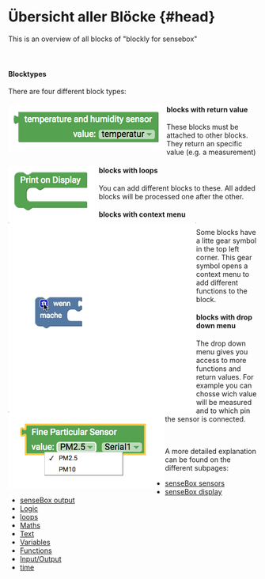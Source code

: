 # Übersicht aller Blöcke {#head}

<div class="description">This is an overview of all blocks of "blockly for sensebox"</div>

<div class="line">
    <br>
    <br>
</div>

#### Blocktypes

There are four different block types:

<div class="container">
    <div class="row">
        <div class="col-md">
            <img src="../pictures/blocks/sensors/sensors-0.png" alt="block" align="left"></div>
        <div class="col-md">
        <h4>blocks with return value</h4>
        These blocks must be attached to other blocks. They return an specific value (e.g. a measurement)
         </div>
    </div>
</div>

<div class="container">
    <div class="row">
        <div class="col-md">
            <img src="../pictures/blocks/display/display-1.png" alt="block" align="left"></div>
        <div class="col-md">
        <h4>blocks with loops</h4>
        You can add different blocks to these. All added blocks will be processed one after the other.
         </div>
    </div>
</div>

<div class="container">
    <div class="row">
        <div class="col-md">
            <img src="../pictures/blocks/logic/logic-gif-0.gif" alt="block" align="left"></div>
        <div class="col-md">
        <h4>blocks with context menu</h4>
        Some blocks have a litte gear symbol in the top left corner. This gear symbol opens a context menu to add different functions to the block.
         </div>
    </div>
</div>

<div class="container">
    <div class="row">
        <div class="col-md">
            <img src="../pictures/blocks/dropdown.png" alt="block" align="left"></div>
        <div class="col-md">
        <h4>blocks with drop down menu</h4>
        The drop down menu gives you access to more functions and return values. For example you can chosse wich value will be measured and to which pin the sensor is connected.
         </div>
    </div>
</div>

<div class="line">
    <br>
    <br>
</div>

A more detailed explanation can be found on the different subpages:

* [senseBox sensors](../blocks/sensebox_sensors.md)
* [senseBox display](../blocks/sensebox_display.md)
* [senseBox output](../blocks/sensebox_output.md)
* [Logic](../blocks/logic.md)
* [loops](../blocks/loops.md)
* [Maths](../blocks/maths.md)
* [Text](../blocks/text.md)
* [Variables](../blocks/variables.md)
* [Functions](../blocks/functions.md)
* [Input/Output](../blocks/io.md)
* [time](../blocks/time.md)

